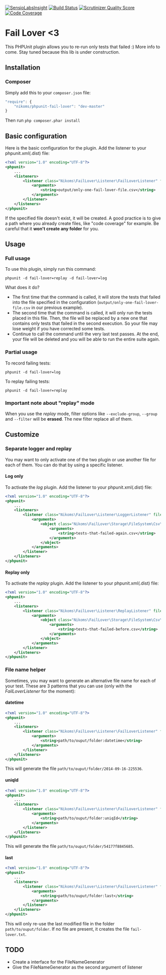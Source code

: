 [![SensioLabsInsight](https://insight.sensiolabs.com/projects/8470b809-e2e4-4a39-b96e-2001fa92f0b2/mini.png)](https://insight.sensiolabs.com/projects/8470b809-e2e4-4a39-b96e-2001fa92f0b2)
[![Build Status](https://api.travis-ci.org/Nikoms/phpunit-fail-lover.png)](https://api.travis-ci.org/Nikoms/phpunit-fail-lover)
[![Scrutinizer Quality Score](https://scrutinizer-ci.com/g/Nikoms/phpunit-fail-lover/badges/quality-score.png)](https://scrutinizer-ci.com/g/Nikoms/phpunit-fail-lover/)
[![Code Coverage](https://scrutinizer-ci.com/g/Nikoms/phpunit-fail-lover/badges/coverage.png)](https://scrutinizer-ci.com/g/Nikoms/phpunit-fail-lover/)


# Fail Lover <3

This PHPUnit plugin allows you to re-run only tests that failed :) More info to come. Stay tuned because this lib is under construction.

## Installation

### Composer

Simply add this to your `composer.json` file:
```js
"require": {
    "nikoms/phpunit-fail-lover": "dev-master"
}
```

Then run `php composer.phar install`

## Basic configuration

Here is the basic configuration for the plugin. Add the listener to your phpunit.xml(.dist) file:

```xml
<?xml version="1.0" encoding="UTF-8"?>
<phpunit>
    ...
    <listeners>
        <listener class="Nikoms\FailLover\Listener\FailLoverListener" file="src/Listener/FailLoverListener.php">
            <arguments>
                <string>output/only-one-fail-lover-file.csv</string>
            </arguments>
        </listener>
    </listeners>
</phpunit>
```

If the specified file doesn't exist, it will be created. A good practice is to give a path where you already create files, like "code coverage" for example. Be careful that it **won't create any folder** for you.

## Usage

### Full usage

To use this plugin, simply run this command:

`phpunit -d fail-lover=replay -d fail-lover=log`

What does it do?

* The first time that the command is called, it will store the tests that failed into the file specified in the configuration (`output/only-one-fail-lover-file.csv` in our previous example).
* The second time that the command is called, it will only run the tests placed in this file. Then, the file will be replaced by a new one that contains only tests that failed in the second execution. So your file may lose weight if you have corrected some tests.
* Continue to call the command until the very last test passes. At the end, your file will be deleted and you will be able to run the entire suite again.


### Partial usage

To record failing tests:

`phpunit -d fail-lover=log`


To replay failing tests:

`phpunit -d fail-lover=replay`


### Important note about "replay" mode


When you use the *replay* mode, filter options like `--exclude-group`, `--group` and `--filter` will be **erased**. The new filter replace all of them.

## Customize

### Separate logger and replay

You may want to only activate one of the two plugin or use another file for each of them. You can do that by using a specific listener.

#### Log only

To activate the *log* plugin. Add the listener to your phpunit.xml(.dist) file:

```xml
<?xml version="1.0" encoding="UTF-8"?>
<phpunit>
    ...
    <listeners>
        <listener class="Nikoms\FailLover\Listener\LoggerListener" file="vendor/nikoms/phpunit-fail-lover/src/Listener/LoggerListener.php">
            <arguments>
                <object class="Nikoms\FailLover\Storage\FileSystem\Csv\CsvRecorder">
                    <arguments>
                        <string>tests-that-failed-again.csv</string>
                    </arguments>
                </object>
            </arguments>
        </listener>
    </listeners>
</phpunit>
```

#### Replay only

To activate the *replay* plugin. Add the listener to your phpunit.xml(.dist) file:

```xml
<?xml version="1.0" encoding="UTF-8"?>
<phpunit>
    ...
    <listeners>
        <listener class="Nikoms\FailLover\Listener\ReplayListener" file="src/Listener/ReplayListener.php">
            <arguments>
                <object class="Nikoms\FailLover\Storage\FileSystem\Csv\CsvReader">
                    <arguments>
                        <string>tests-that-failed-before.csv</string>
                    </arguments>
                </object>
            </arguments>
        </listener>
    </listeners>
</phpunit>
```

### File name helper

Sometimes, you may want to generate an alternative file name for each of your test. These are 3 patterns that you can use (only with the *FailLoverListener* for the moment):

#### datetime

```xml
<?xml version="1.0" encoding="UTF-8"?>
<phpunit>
    ...
    <listeners>
        <listener class="Nikoms\FailLover\Listener\FailLoverListener" file="src/Listener/FailLoverListener.php">
            <arguments>
                <string>path/to/ouput/folder:datetime</string>
            </arguments>
        </listener>
    </listeners>
</phpunit>
```

This will generate the file `path/to/ouput/folder/2014-09-16-225536`.

#### uniqId

```xml
<?xml version="1.0" encoding="UTF-8"?>
<phpunit>
    ...
    <listeners>
        <listener class="Nikoms\FailLover\Listener\FailLoverListener" file="src/Listener/FailLoverListener.php">
            <arguments>
                <string>path/to/ouput/folder:uniqId</string>
            </arguments>
        </listener>
    </listeners>
</phpunit>
```

This will generate the file `path/to/ouput/folder/54177f8845685`.

#### last

```xml
<?xml version="1.0" encoding="UTF-8"?>
<phpunit>
    ...
    <listeners>
        <listener class="Nikoms\FailLover\Listener\FailLoverListener" file="src/Listener/FailLoverListener.php">
            <arguments>
                <string>path/to/ouput/folder:last</string>
            </arguments>
        </listener>
    </listeners>
</phpunit>
```


This will only re-use the last modified file in the folder `path/to/ouput/folder`. If no file are present, it creates the file `fail-lover.txt`.


## TODO

* Create a interface for the FileNameGenerator
* Give the FileNameGenerator as the second argument of listener
